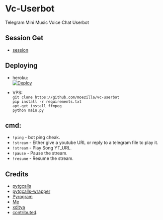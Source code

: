# Vc-Userbot
Telegram Mini Music Voice Chat Userbot

## Session Get

- [session](https://replit.com/@OpAbhi/Vc-Userbot)

## Deploying
* heroku:   
[![Deploy](https://www.herokucdn.com/deploy/button.svg)](http://heroku.com/deploy?template=https://github.com/moezilla/vc-userbot)   

* VPS:   
`git clone https://github.com/moezilla/vc-userbot`   
`pip install -r requirements.txt`   
`apt-get install ffmpeg`   
`python main.py`   


## cmd:   
- `!ping` - bot ping cheak.   
- `!stream` - Either give a youtube URL or reply to a telegram file to play it.
- `!stream` - Play Song YT_URL.   
- `!pause` - Pause the stream.   
- `!resume` - Resume the stream.   

## Credits
- [pytgcalls](https://github.com/pytgcalls/pytgcalls)   
- [pytgcalls-wrapper](https://github.com/callsmusic/pytgcalls-wrapper)   
- [Pyrogram](https://github.com/pyrogram/pyrogram)   
- [Me](https://github.com/moezilla)
- [xditya](https://github.com/xditya)  
- [contributed](https://github.com/moezilla/vc-userbot/graphs/contributors).
